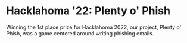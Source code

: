 # Hacklahoma '22: Plenty o' Phish

Winning the 1st place prize for Hacklahoma 2022, our project, Plenty o' Phish, was a game
centered around writing phishing emails.
